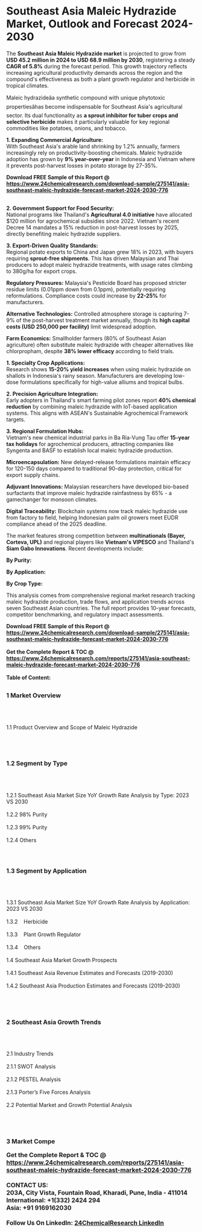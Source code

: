 <h1>Southeast Asia Maleic Hydrazide Market, Outlook and Forecast 2024-2030</h1><p>The <strong>Southeast Asia Maleic Hydrazide market</strong> is projected to grow from <strong>USD 45.2 million in 2024 to USD 68.9 million by 2030</strong>, registering a steady <strong>CAGR of 5.8%</strong> during the forecast period. This growth trajectory reflects increasing agricultural productivity demands across the region and the compound's effectiveness as both a plant growth regulator and herbicide in tropical climates.</p><p>Maleic hydrazideâa synthetic compound with unique phytotoxic propertiesâhas become indispensable for Southeast Asia's agricultural sector. Its dual functionality as <strong>a sprout inhibitor for tuber crops and selective herbicide</strong> makes it particularly valuable for key regional commodities like potatoes, onions, and tobacco.</p><p><strong>1. Expanding Commercial Agriculture:</strong><br>
With Southeast Asia's arable land shrinking by 1.2% annually, farmers increasingly rely on productivity-boosting chemicals. Maleic hydrazide adoption has grown by <strong>9% year-over-year</strong> in Indonesia and Vietnam where it prevents post-harvest losses in potato storage by 27-35%.</p><div><b>Download FREE Sample of this Report @ 
            <a href="https://www.24chemicalresearch.com/download-sample/275141/asia-southeast-maleic-hydrazide-forecast-market-2024-2030-776">
            https://www.24chemicalresearch.com/download-sample/275141/asia-southeast-maleic-hydrazide-forecast-market-2024-2030-776</a></b></div><br><p><strong>2. Government Support for Food Security:</strong><br>
National programs like Thailand's <strong>Agricultural 4.0 initiative</strong> have allocated $120 million for agrochemical subsidies since 2022. Vietnam's recent Decree 14 mandates a 15% reduction in post-harvest losses by 2025, directly benefiting maleic hydrazide suppliers.</p><p><strong>3. Export-Driven Quality Standards:</strong><br>
Regional potato exports to China and Japan grew 18% in 2023, with buyers requiring <strong>sprout-free shipments</strong>. This has driven Malaysian and Thai producers to adopt maleic hydrazide treatments, with usage rates climbing to 380g/ha for export crops.</p><p><strong>Regulatory Pressures:</strong> Malaysia's Pesticide Board has proposed stricter residue limits (0.01ppm down from 0.1ppm), potentially requiring reformulations. Compliance costs could increase by <strong>22-25%</strong> for manufacturers.</p><p><strong>Alternative Technologies:</strong> Controlled atmosphere storage is capturing 7-9% of the post-harvest treatment market annually, though its <strong>high capital costs (USD 250,000 per facility)</strong> limit widespread adoption.</p><p><strong>Farm Economics:</strong> Smallholder farmers (80% of Southeast Asian agriculture) often substitute maleic hydrazide with cheaper alternatives like chlorpropham, despite <strong>38% lower efficacy</strong> according to field trials.</p><p><strong>1. Specialty Crop Applications:</strong><br>
Research shows <strong>15-20% yield increases</strong> when using maleic hydrazide on shallots in Indonesia's rainy season. Manufacturers are developing low-dose formulations specifically for high-value alliums and tropical bulbs.</p><p><strong>2. Precision Agriculture Integration:</strong><br>
Early adopters in Thailand's smart farming pilot zones report <strong>40% chemical reduction</strong> by combining maleic hydrazide with IoT-based application systems. This aligns with ASEAN's Sustainable Agrochemical Framework targets.</p><p><strong>3. Regional Formulation Hubs:</strong><br>
Vietnam's new chemical industrial parks in Ba Ria-Vung Tau offer <strong>15-year tax holidays</strong> for agrochemical producers, attracting companies like Syngenta and BASF to establish local maleic hydrazide production.</p><p><strong>Microencapsulation:</strong>
    New delayed-release formulations maintain efficacy for 120-150 days compared to traditional 90-day protection, critical for export supply chains.</p><p><strong>Adjuvant Innovations:</strong>
    Malaysian researchers have developed bio-based surfactants that improve maleic hydrazide rainfastness by 65% - a gamechanger for monsoon climates.</p><p><strong>Digital Traceability:</strong>
    Blockchain systems now track maleic hydrazide use from factory to field, helping Indonesian palm oil growers meet EUDR compliance ahead of the 2025 deadline.</p><p>The market features strong competition between <strong>multinationals (Bayer, Corteva, UPL)</strong> and regional players like <strong>Vietnam's VIPESCO</strong> and Thailand's <strong>Siam Gabo Innovations</strong>. Recent developments include:</p><p><strong>By Purity:</strong></p><p><strong>By Application:</strong></p><p><strong>By Crop Type:</strong></p><p>This analysis comes from comprehensive regional market research tracking maleic hydrazide production, trade flows, and application trends across seven Southeast Asian countries. The full report provides 10-year forecasts, competitor benchmarking, and regulatory impact assessments.</p><div><b>Download FREE Sample of this Report @ 
            <a href="https://www.24chemicalresearch.com/download-sample/275141/asia-southeast-maleic-hydrazide-forecast-market-2024-2030-776">
            https://www.24chemicalresearch.com/download-sample/275141/asia-southeast-maleic-hydrazide-forecast-market-2024-2030-776</a></b></div><br><div><b>Get the Complete Report & TOC @ 
            <a href="https://www.24chemicalresearch.com/reports/275141/asia-southeast-maleic-hydrazide-forecast-market-2024-2030-776">
            https://www.24chemicalresearch.com/reports/275141/asia-southeast-maleic-hydrazide-forecast-market-2024-2030-776</a></b></div><br>
            <b>Table of Content:</b><p><h2><span style="font-size:16px"><strong>1 Market Overview&nbsp;&nbsp; &nbsp;</strong></span></h2><br />
<br />
<p>1.1 Product Overview and Scope of Maleic Hydrazide&nbsp;</p><br />
<br />
<h2><strong><span style="font-size:16px">1.2 Segment by Type&nbsp;&nbsp; &nbsp;</span></strong></h2><br />
<br />
<p>1.2.1 Southeast Asia Market Size YoY Growth Rate Analysis by Type: 2023 VS 2030&nbsp;&nbsp; &nbsp;<br /><br />
1.2.2 98% Purity&nbsp;&nbsp; &nbsp;<br /><br />
1.2.3 99% Purity<br /><br />
1.2.4 Others<br /><br />
<br />
<h2><span style="font-size:16px"><strong>1.3 Segment by Application&nbsp;&nbsp;</strong></span></h2><br />
<br />
<p>1.3.1 Southeast Asia Market Size YoY Growth Rate Analysis by Application: 2023 VS 2030&nbsp;&nbsp; &nbsp;<br /><br />
1.3.2&nbsp;&nbsp; &nbsp;Herbicide<br /><br />
1.3.3&nbsp;&nbsp; &nbsp;Plant Growth Regulator<br /><br />
1.3.4&nbsp;&nbsp; &nbsp;Others<br /><br />
1.4 Southeast Asia Market Growth Prospects&nbsp;&nbsp; &nbsp;<br /><br />
1.4.1 Southeast Asia Revenue Estimates and Forecasts (2019-2030)&nbsp;&nbsp; &nbsp;<br /><br />
1.4.2 Southeast Asia Production Estimates and Forecasts (2019-2030)&nbsp;&nbsp;</p><br />
<br />
<h2><span style="font-size:16px"><strong>2 Southeast Asia Growth Trends&nbsp;&nbsp; &nbsp;</strong></span></h2><br />
<br />
<p>2.1 Industry Trends&nbsp;&nbsp; &nbsp;<br /><br />
2.1.1 SWOT Analysis&nbsp;&nbsp; &nbsp;<br /><br />
2.1.2 PESTEL Analysis&nbsp;&nbsp; &nbsp;<br /><br />
2.1.3 Porter&rsquo;s Five Forces Analysis&nbsp;&nbsp; &nbsp;<br /><br />
2.2 Potential Market and Growth Potential Analysis&nbsp;&nbsp; &nbsp;</p><br />
<br />
<h2><span style="font-size:16px"><strong>3 Market Compe</p><div><b>Get the Complete Report & TOC @ 
            <a href="https://www.24chemicalresearch.com/reports/275141/asia-southeast-maleic-hydrazide-forecast-market-2024-2030-776">
            https://www.24chemicalresearch.com/reports/275141/asia-southeast-maleic-hydrazide-forecast-market-2024-2030-776</a></b></div><br><b>CONTACT US:</b><br>
            203A, City Vista, Fountain Road, Kharadi, Pune, India - 411014<br>
            International: +1(332) 2424 294<br>
            Asia: +91 9169162030 <br><br>
            Follow Us On LinkedIn: <a href="https://www.linkedin.com/company/24chemicalresearch/">24ChemicalResearch LinkedIn</a>